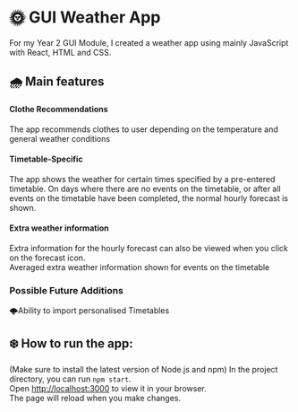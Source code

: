 # 🌞 GUI Weather App

For my Year 2 GUI Module, I created a weather app using mainly JavaScript with React, HTML and CSS.


## 🌧️ Main features

#### Clothe Recommendations
The app recommends clothes to user depending on the temperature and general weather conditions

#### Timetable-Specific
The app shows the weather for certain times specified by a pre-entered timetable. On days where there are no events on the timetable, or after all events on the timetable have been completed, the normal hourly forecast is shown. 

#### Extra weather information
Extra information for the hourly forecast can also be viewed when you click on the forecast icon.\
Averaged extra weather information shown for events on the timetable

### Possible Future Additions
🌩️Ability to import personalised Timetables



## ❄️ How to run the app:

(Make sure to install the latest version of Node.js and npm)
In the project directory, you can run `npm start`.\
Open [http://localhost:3000](http://localhost:3000) to view it in your browser.\
The page will reload when you make changes.

